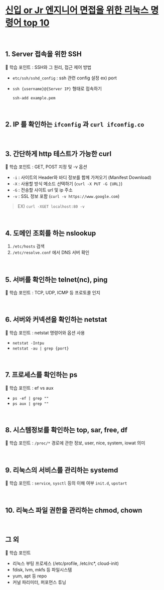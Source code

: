 # [신입 or Jr 엔지니어 면접을 위한 리눅스 명령어 top 10](https://youtu.be/u9RukvKZJZM)

<br>

## 1. Server 접속을 위한 SSH

🧐 학습 포인트 : SSH와 그 원리, 접근 제어 방법

- `etc/ssh/sshd_config` : ssh 관련 config 설정 ex) port
- `ssh {username}@{Server IP}` 형태로 접속하기

  ```shell
  ssh-add example.pem
  ```

<br>

## 2. IP 를 확인하는 `ifconfig` 과 `curl ifconfig.co`

<br>

## 3. 간단하게 http 테스트가 가능한 curl

🧐 학습 포인트 : GET, POST 지정 및 -v 옵션

- `-i` : 사이트의 Header와 바디 정보를 함께 가져오기 (Manifest Download)
- `-X` : 사용할 방식 메소드 선택하기 (`curl -X PUT -G {URL}`)
- `-G` : 전송할 사이트 url 및 ip 주소
- `-v` : SSL 정보 포함 (`curl -v https://www.google.com`)

> EX) `curl -XGET localhost:80 -v`

<br>

## 4. 도메인 조회를 하는 nslookup

1. `/etc/hosts` 검색
2. `/etc/resolve.conf` 에서 DNS 서버 확인

<br>

## 5. 서버를 확인하는 telnet(nc), ping

🧐 학습 포인트 : TCP, UDP, ICMP 등 프로토콜 인지

<br>

## 6. 서버와 커넥션을 확인하는 netstat

🧐 학습 포인트 : netstat 명령어와 옵션 사용

- `netstat -Intpu`
- `netstat -au | grep {port}`

<br>

## 7. 프로세스를 확인하는 ps

🧐 학습 포인트 : ef vs aux

- `ps -ef | grep ""`
- `ps aux | grep ""`

<br>

## 8. 시스템정보를 확인하는 top, sar, free, df

🧐 학습 포인트 : `/proc/*` 경로에 관한 정보, user, nice, system, iowat 의미

<br>

## 9. 리눅스의 서비스를 관리하는 systemd

🧐 학습 포인트 : `service`, `sysctl` 등의 이해 여부 `init.d`, `upstart`

<br>

## 10. 리눅스 파일 권한을 관리하는 chmod, chown

<br>

## 그 외

🧐 학습 포인트

- 리눅스 부팅 프로세스 (/etc/profile, /etc/rc\*, cloud-init)
- fdisk, lvm, mkfs 등 파일시스템
- yum, apt 등 repo
- 커널 파리미터, 퍼포먼스 튜닝
